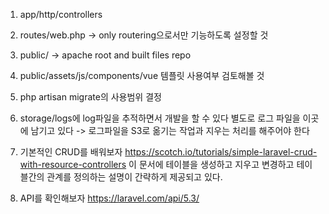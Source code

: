 1. app/http/controllers
2. routes/web.php -> only routering으로서만 기능하도록 설정할 것
3. public/ -> apache root and built files repo 
4. public/assets/js/components/vue 템플릿 사용여부 검토해볼 것
5. php artisan migrate의 사용범위 결정
6. storage/logs에 log파일을 추적하면서 개발을 할 수 있다 별도로 로그 파일을 이곳에 남기고 있다 -> 로그파일을 S3로 옮기는 작업과 지우는 처리를 해주어야 한다



1. 기본적인 CRUD를 배워보자
https://scotch.io/tutorials/simple-laravel-crud-with-resource-controllers
이 문서에 테이블을 생성하고 지우고 변경하고 테이블간의 관계를 정의하는 설명이 간략하게 제공되고 있다.

2. API를 확인해보자
https://laravel.com/api/5.3/

